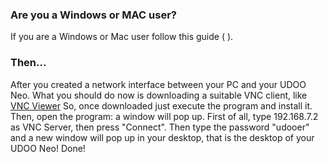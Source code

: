 ### Are you a Windows or MAC user?
If you are a Windows or Mac user follow this guide (  ).

### Then... 
After you created a network interface between your PC and your UDOO Neo.
What you should do now is downloading a suitable VNC client, like [VNC Viewer](https://www.realvnc.com/download/viewer/) 
So, once downloaded just execute the program and install it.
Then, open the program: a window will pop up.
First of all, type 192.168.7.2 as VNC Server, then press "Connect".
Then type the password "udooer" and a new window will pop up in your desktop, that is the desktop of your UDOO Neo!
Done!
